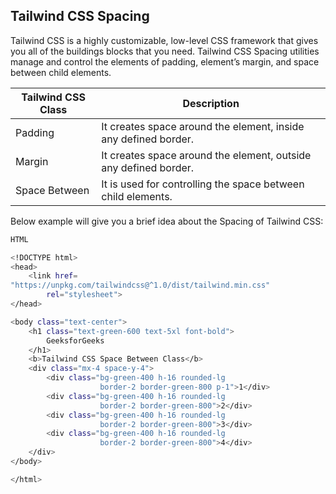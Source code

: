 ## Tailwind CSS Spacing

Tailwind CSS is a highly customizable, low-level CSS framework that gives you all of the buildings blocks that you need. Tailwind CSS Spacing utilities manage and control the elements of padding, element’s margin, and space between child elements.

| Tailwind CSS Class | Description |
| ------------------ | ----------- |
| Padding | It creates space around the element, inside any defined border. |
| Margin | It creates space around the element, outside any defined border. |
| Space Between | It is used for controlling the space between child elements. |

Below example will give you a brief idea about the Spacing of Tailwind CSS:

```bash
HTML

<!DOCTYPE html> 
<head> 
	<link href= 
"https://unpkg.com/tailwindcss@^1.0/dist/tailwind.min.css"
		rel="stylesheet"> 
</head> 

<body class="text-center"> 
	<h1 class="text-green-600 text-5xl font-bold"> 
		GeeksforGeeks 
	</h1> 
	<b>Tailwind CSS Space Between Class</b> 
	<div class="mx-4 space-y-4"> 
		<div class="bg-green-400 h-16 rounded-lg 
					border-2 border-green-800 p-1">1</div> 
		<div class="bg-green-400 h-16 rounded-lg 
					border-2 border-green-800">2</div> 
		<div class="bg-green-400 h-16 rounded-lg 
					border-2 border-green-800">3</div> 
		<div class="bg-green-400 h-16 rounded-lg 
					border-2 border-green-800">4</div> 
	</div> 
</body> 

</html> 
```
